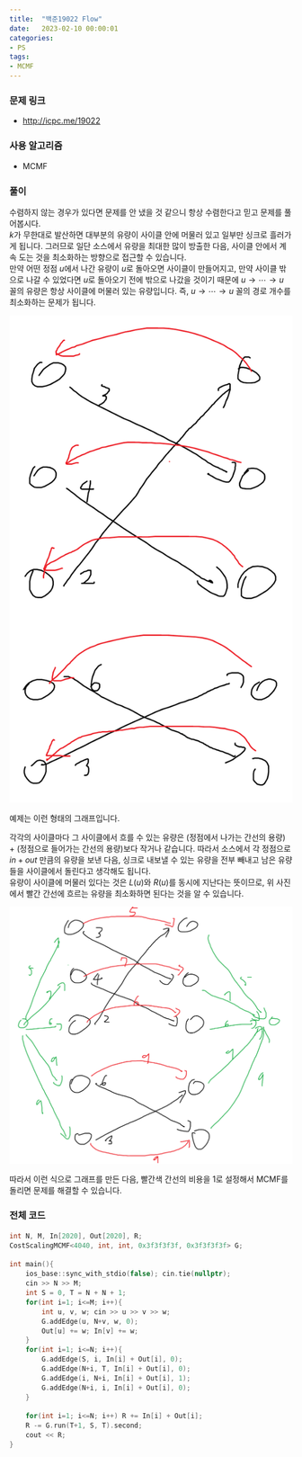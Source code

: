 ```yaml
---
title:  "백준19022 Flow"
date:   2023-02-10 00:00:01
categories:
- PS
tags:
- MCMF
---
```


### 문제 링크
* http://icpc.me/19022

### 사용 알고리즘
* MCMF

### 풀이
수렴하지 않는 경우가 있다면 문제를 안 냈을 것 같으니 항상 수렴한다고 믿고 문제를 풀어봅시다.<br>
$k$가 무한대로 발산하면 대부분의 유량이 사이클 안에 머물러 있고 일부만 싱크로 흘러가게 됩니다. 그러므로 일단 소스에서 유량을 최대한 많이 방출한 다음, 사이클 안에서 계속 도는 것을 최소화하는 방향으로 접근할 수 있습니다.<br>
만약 어떤 정점 $u$에서 나간 유량이 $u$로 돌아오면 사이클이 만들어지고, 만약 사이클 밖으로 나갈 수 있었다면 $u$로 돌아오기 전에 밖으로 나갔을 것이기 때문에 $u \rightarrow \cdots \rightarrow u$ 꼴의 유량은 항상 사이클에 머물러 있는 유량입니다. 즉, $u \rightarrow \cdots \rightarrow u$ 꼴의 경로 개수를 최소화하는 문제가 됩니다.

![](/img/solution/19022-1.png)

예제는 이런 형태의 그래프입니다.

각각의 사이클마다 그 사이클에서 흐를 수 있는 유량은 (정점에서 나가는 간선의 용량) + (정점으로 들어가는 간선의 용량)보다 작거나 같습니다. 따라서 소스에서 각 정점으로 $in + out$ 만큼의 유량을 보낸 다음, 싱크로 내보낼 수 있는 유량을 전부 빼내고 남은 유량들을 사이클에서 돌린다고 생각해도 됩니다.<br>
유량이 사이클에 머물러 있다는 것은 $L(u)$와 $R(u)$를 동시에 지난다는 뜻이므로, 위 사진에서 빨간 간선에 흐르는 유량을 최소화하면 된다는 것을 알 수 있습니다.

![](/img/solution/19022-2.png)

따라서 이런 식으로 그래프를 만든 다음, 빨간색 간선의 비용을 1로 설정해서 MCMF를 돌리면 문제를 해결할 수 있습니다.


### 전체 코드
```cpp
int N, M, In[2020], Out[2020], R;
CostScalingMCMF<4040, int, int, 0x3f3f3f3f, 0x3f3f3f3f> G;

int main(){
    ios_base::sync_with_stdio(false); cin.tie(nullptr);
    cin >> N >> M;
    int S = 0, T = N + N + 1;
    for(int i=1; i<=M; i++){
        int u, v, w; cin >> u >> v >> w;
        G.addEdge(u, N+v, w, 0);
        Out[u] += w; In[v] += w;
    }
    for(int i=1; i<=N; i++){
        G.addEdge(S, i, In[i] + Out[i], 0);
        G.addEdge(N+i, T, In[i] + Out[i], 0);
        G.addEdge(i, N+i, In[i] + Out[i], 1);
        G.addEdge(N+i, i, In[i] + Out[i], 0);
    }

    for(int i=1; i<=N; i++) R += In[i] + Out[i];
    R -= G.run(T+1, S, T).second;
    cout << R;
}
```
